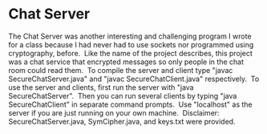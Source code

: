 # Chat Server
The Chat Server was another interesting and challenging program I wrote for a class because I had never had to use sockets nor programmed using cryptography, before.  &nbsp;Like the name of the project describes, this project was a chat service that encrypted messages so only people in the chat room could read them.  &nbsp;To compile the server and client type "javac SecureChatServer.java" and "javac SecureChatClient.java" respectively.  &nbsp;To use the server and clients, first run the server with "java SecureChatServer".  &nbsp;Then you can run several clients by typing "java SecureChatClient" in separate command prompts.  &nbsp;Use "localhost" as the server if you are just running on your own machine. &nbsp;Disclaimer: SecureChatServer.java, SymCipher.java, and keys.txt were provided.  
